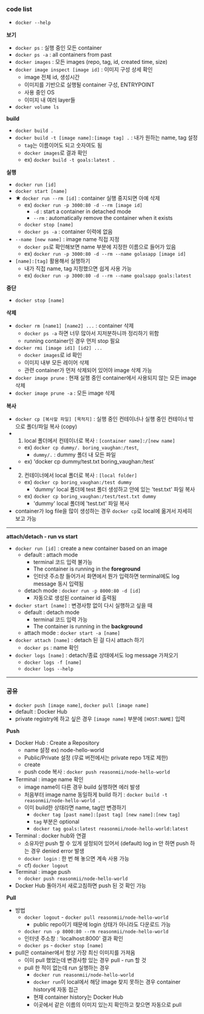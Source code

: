 ### code list
- `docker --help`

<b>보기</b>
- `docker ps` : 실행 중인 모든 container
- `docker ps -a` : all containers from past
- `docker images` : 모든 images (repo, tag, id, created time, size)
- `docker image inspect [image id]` : 이미지 구성 상세 확인
  - image 전체 id, 생성시간
  - 이미지를 기반으로 실행될 container 구성,  ENTRYPOINT
  - 사용 중인 OS
  - 이미지 내 여러 layer들
- `docker volume ls`

<b>build</b>
- `docker build .`
- `docker build -t [image name]:[image tag] .` : 내가 원하는 name, tag 설정
  - `tag`는 이름이어도 되고 숫자여도 됨
  - `docker images`로 결과 확인
  - ex) `docker build -t goals:latest .`
  
<b>실행</b>
- `docker run [id]`
- `docker start [name]`
- ★ `docker run --rm [id]` : container 실행 중지되면 아예 삭제
   - ex) `docker run -p 3000:80 -d --rm [image id]`
     - `-d` : start a container in detached mode
     - `--rm` : automatically remove the container when it exists
   - `docker stop [name]`
   - `docker ps -a` : container 이력에 없음
- `--name [new name]` : image name 직접 지정
  - `docker ps`로 확인해보면 name 부분에 지정한 이름으로 들어가 있음
  - ex) `docker run -p 3000:80 -d --rm --name golasapp [image id]`
- `[name]:[tag]` 활용해서 실행하기
  - 내가 직접 name, tag 지정했으면 쉽게 사용 가능
  - ex) `docker run -p 3000:80 -d --rm --name goalsapp goals:latest`

<b>중단</b>
- `docker stop [name]`

<b>삭제</b>
- `docker rm [name1] [name2] ...` : container 삭제
  - `docker ps -a` 하면 너무 많아서 지저분하니까 정리하기 위함
  - running container인 경우 먼저 stop 필요
- `docker rmi [image id1] [id2] ...`
  - `docker images`로 id 확인
  - 이미지 내부 모든 레이어 삭제
  - 관련 container가 먼저 삭제되어 있어야 image 삭제 가능
- `docker image prune` : 현재 실행 중인 container에서 사용되지 않는 모든 image 삭제
- `docker image prune -a` : 모든 image 삭제

<b>복사</b>
- `docker cp [복사할 파일] [목적지]` : 실행 중인 컨테이너나 실행 중인 컨테이너 밖으로 폴더/파일 복사 (copy)
- 1) local 폴더에서 컨테이너로 복사 : `[container name]:/[new name]`
  - ex) `docker cp dummy/. boring_vaughan:/test`,
    - `dummy/.` : dummy 폴더 내 모든 파일
  - ex) 'docker cp dummy/test.txt boring_vaughan:/test`  
- 2) 컨테이너에서 local 폴더로 복사 : `[local folder]`
  - ex) `docker cp boring_vaughan:/test dummy`
    - 'dummy' local 폴더에 test 폴더 생성하고 안에 있는 'test.txt' 파일 복사
  - ex) `docker cp boring_vaughan:/test/test.txt dummy`
    - 'dummy' local 폴더에 'test.txt' 파일 복사
- container가 log file을 많이 생성하는 경우 `docker cp`로 local에 옮겨서 자세히 보고  가능

---

<b>attach/detach - run vs start</b>
- `docker run [id]` : create a new container based on an image
  - default : attach mode
    - terminal 코드 입력 불가능
    - The container is running in the **foreground**
    - 인터넷 주소창 들어가서 화면에서 뭔가 입력하면 terminal에도 log message 동시 입력됨
  - detach mode : `docker run -p 8000:80 -d [id]`
    - 자동으로 생성된 container id 출력됨
- `docker start [name]` : 변경사항 없이 다시 실행하고 싶을 때
  - default : detach mode
    - terminal 코드 입력 가능
    - The container is running in the **background**
  - attach mode : `docker start -a [name]`
- `docker attach [name]` : detach 된 걸 다시 attach 하기
  - `docker ps` : name 확인
- `docker logs [name]` : detach/종료 상태에서도 log message 가져오기
  - `docker logs -f [name]`
  - `docker logs --help`

---

### 공유
- `docker push [image name]`, `docker pull [image name]`
- default : Docker Hub
- private registry에 하고 싶은 경우 `[image name]` 부분에 `[HOST:NAME]` 입력

<b>Push</b>
- Docker Hub : Create a Repository
  - name 설정 ex) node-hello-world
  - Public/Private 설정 (무료 버전에서는 private repo 1개로 제한)
  - create
  - push code 복사 : `docker push reasonmii/node-hello-world`
- Terminal : image name 확인
  - image name이 다른 경우 build 실행하면 에러 발생
  - 처음부터 image name 동일하게 build 하기 : `docker build -t reasonmii/node-hello-world .`
  - 이미 build한 상태라면 name, tag만 변경하기
    - `docker tag [past name]:[past tag] [new name]:[new tag]`
    - `tag` 부분은 optional
    - `docker tag goals:latest reasonmii/node-hello-world:latest`
- Terminal : docker hub와 연결
  - 소유자만 push 할 수 있게 설정되어 있어서 (default) log in 안 하면 push 하는 경우 denied error 발생
  - `docker login` : 한 번 해 놓으면 계속 사용 가능
  - cf) `docker logout`
- Terminal : image push
  - `docker push reasonmii/node-hello-world`
- Docker Hub 돌아가서 새로고침하면 push 된 것 확인 가능

<b>Pull</b>
- 방법
  - `docker logout` - `docker pull reasonmii/node-hello-world`
    - public repo이기 때문에 login 상태가 아니라도 다운로드 가능
  - `docker run -p 8000:80 --rm reasonmii/node-hello-world`
  - 인터넷 주소창 : 'localhost:8000' 결과 확인
  - `docker ps` - `docker stop [name]`
- pull은 container에서 항상 가장 최신 이미지를 가져옴
  - 이미 pull 했었는데 변경사항 있는 경우 pull - run 할 것
  - pull 한 적이 없는데 run 실행하는 경우
    - `docker run reasonmii/node-hello-world`
    - `docker run`이 local에서 해당 image 찾지 못하는 경우 container history에 자동 접근
    - 현재 container history는 Docker Hub
    - 이곳에서 같은 이름의 이미지 있는지 확인하고 찾으면 자동으로 pull   
